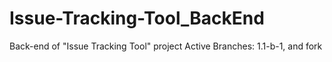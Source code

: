 # Issue-Tracking-Tool_BackEnd
Back-end of "Issue Tracking Tool" project
Active Branches: 1.1-b-1, and fork


